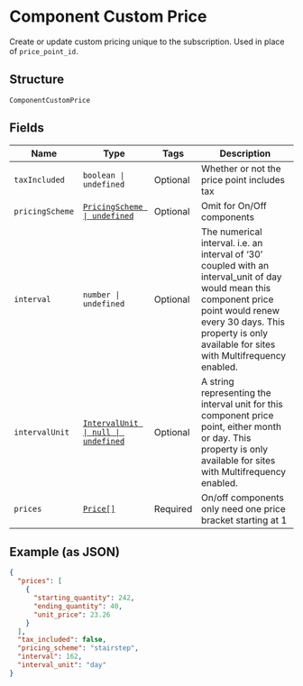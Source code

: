 
# Component Custom Price

Create or update custom pricing unique to the subscription. Used in place of `price_point_id`.

## Structure

`ComponentCustomPrice`

## Fields

| Name | Type | Tags | Description |
|  --- | --- | --- | --- |
| `taxIncluded` | `boolean \| undefined` | Optional | Whether or not the price point includes tax |
| `pricingScheme` | [`PricingScheme \| undefined`](../../doc/models/pricing-scheme.md) | Optional | Omit for On/Off components |
| `interval` | `number \| undefined` | Optional | The numerical interval. i.e. an interval of ‘30’ coupled with an interval_unit of day would mean this component price point would renew every 30 days. This property is only available for sites with Multifrequency enabled. |
| `intervalUnit` | [`IntervalUnit \| null \| undefined`](../../doc/models/interval-unit.md) | Optional | A string representing the interval unit for this component price point, either month or day. This property is only available for sites with Multifrequency enabled. |
| `prices` | [`Price[]`](../../doc/models/price.md) | Required | On/off components only need one price bracket starting at 1 |

## Example (as JSON)

```json
{
  "prices": [
    {
      "starting_quantity": 242,
      "ending_quantity": 40,
      "unit_price": 23.26
    }
  ],
  "tax_included": false,
  "pricing_scheme": "stairstep",
  "interval": 162,
  "interval_unit": "day"
}
```

